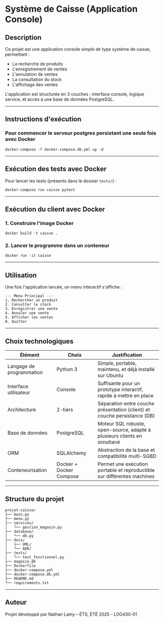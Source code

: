 # Système de Caisse (Application Console)

## Description

Ce projet est une application console simple de type système de caisse, permettant :
- La recherche de produits  
- L'enregistrement de ventes  
- L'annulation de ventes  
- La consultation du stock  
- L'affichage des ventes  

L'application est structurée en 3 couches : interface console, logique service, et accès à une base de données PostgreSQL.

---

## Instructions d'exécution

### Pour commencer le serveur postgres persistant une seule fois avec Docker

    docker-compose -f docker-compose.db.yml up -d

---

## Exécution des tests avec Docker

Pour lancer les tests (présents dans le dossier `tests/`) :

    docker-compose run caisse pytest

---

## Exécution du client avec Docker

### 1. Construire l'image Docker

    docker build -t caisse .

### 2. Lancer le programme dans un conteneur

    docker run -it caisse

---

## Utilisation

Une fois l'application lancée, un menu interactif s'affiche :

    --- Menu Principal ---
    1. Rechercher un produit
    2. Consulter le stock
    3. Enregistrer une vente
    4. Annuler une vente
    5. Afficher les ventes
    0. Quitter

---

## Choix technologiques

| Élément                  | Choix                        | Justification                                                                 |
|--------------------------|------------------------------|------------------------------------------------------------------------------|
| Langage de programmation | Python 3                     | Simple, portable, maintenu, et déjà installé sur Ubuntu                      |
| Interface utilisateur    | Console                      | Suffisante pour un prototype interactif, rapide à mettre en place            |
| Architecture             | 2-tiers                      | Séparation entre couche présentation (client) et couche persistance (DB)     |
| Base de données          | PostgreSQL                   | Moteur SQL robuste, open-source, adapté à plusieurs clients en simultané     |
| ORM                      | SQLAlchemy                   | Abstraction de la base et compatibilité multi-SGBD                           |
| Conteneurisation         | Docker + Docker Compose      | Permet une exécution portable et reproductible sur différentes machines      |

---

## Structure du projet

    projet-caisse/
    ├── main.py
    ├── menu.py
    ├── services/
    │   └── gestion_magasin.py
    ├── database/
    │   └── db.py
    ├── docs/
    │   ├── UML/
    │   └── ADR/
    ├── tests/
    │   └── test_fonctionnel.py
    ├── magasin.db
    ├── Dockerfile
    ├── docker-compose.yml
    ├── docker-compose.db.yml
    ├── README.md
    └── requirements.txt

---

## Auteur

Projet développé par Nathan Lamy – ÉTS, ÉTÉ 2025 - LOG430-01